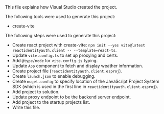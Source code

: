 This file explains how Visual Studio created the project.

The following tools were used to generate this project:
- create-vite

The following steps were used to generate this project:
- Create react project with create-vite: `npm init --yes vite@latest reactidentityauth.client -- --template=react-ts`.
- Update `vite.config.ts` to set up proxying and certs.
- Add `@type/node` for `vite.config.js` typing.
- Update `App` component to fetch and display weather information.
- Create project file (`reactidentityauth.client.esproj`).
- Create `launch.json` to enable debugging.
- Create `nuget.config` to specify location of the JavaScript Project System SDK (which is used in the first line in `reactidentityauth.client.esproj`).
- Add project to solution.
- Update proxy endpoint to be the backend server endpoint.
- Add project to the startup projects list.
- Write this file.
